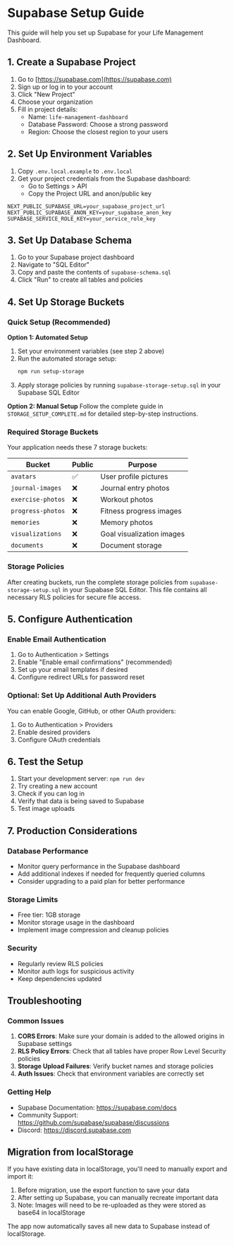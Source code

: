 # Supabase Setup Guide

This guide will help you set up Supabase for your Life Management Dashboard.

## 1. Create a Supabase Project

1. Go to [https://supabase.com](https://supabase.com)
2. Sign up or log in to your account
3. Click "New Project"
4. Choose your organization
5. Fill in project details:
   - Name: `life-management-dashboard`
   - Database Password: Choose a strong password
   - Region: Choose the closest region to your users

## 2. Set Up Environment Variables

1. Copy `.env.local.example` to `.env.local`
2. Get your project credentials from the Supabase dashboard:
   - Go to Settings > API
   - Copy the Project URL and anon/public key

```env
NEXT_PUBLIC_SUPABASE_URL=your_supabase_project_url
NEXT_PUBLIC_SUPABASE_ANON_KEY=your_supabase_anon_key
SUPABASE_SERVICE_ROLE_KEY=your_service_role_key
```

## 3. Set Up Database Schema

1. Go to your Supabase project dashboard
2. Navigate to "SQL Editor"
3. Copy and paste the contents of `supabase-schema.sql`
4. Click "Run" to create all tables and policies

## 4. Set Up Storage Buckets

### Quick Setup (Recommended)

**Option 1: Automated Setup**
1. Set your environment variables (see step 2 above)
2. Run the automated storage setup:
   ```bash
   npm run setup-storage
   ```
3. Apply storage policies by running `supabase-storage-setup.sql` in your Supabase SQL Editor

**Option 2: Manual Setup**
Follow the complete guide in `STORAGE_SETUP_COMPLETE.md` for detailed step-by-step instructions.

### Required Storage Buckets

Your application needs these 7 storage buckets:

| Bucket | Public | Purpose |
|--------|--------|---------|
| `avatars` | ✅ | User profile pictures |
| `journal-images` | ❌ | Journal entry photos |
| `exercise-photos` | ❌ | Workout photos |
| `progress-photos` | ❌ | Fitness progress images |
| `memories` | ❌ | Memory photos |
| `visualizations` | ❌ | Goal visualization images |
| `documents` | ❌ | Document storage |

### Storage Policies

After creating buckets, run the complete storage policies from `supabase-storage-setup.sql` in your Supabase SQL Editor. This file contains all necessary RLS policies for secure file access.

## 5. Configure Authentication

### Enable Email Authentication

1. Go to Authentication > Settings
2. Enable "Enable email confirmations" (recommended)
3. Set up your email templates if desired
4. Configure redirect URLs for password reset

### Optional: Set Up Additional Auth Providers

You can enable Google, GitHub, or other OAuth providers:
1. Go to Authentication > Providers
2. Enable desired providers
3. Configure OAuth credentials

## 6. Test the Setup

1. Start your development server: `npm run dev`
2. Try creating a new account
3. Check if you can log in
4. Verify that data is being saved to Supabase
5. Test image uploads

## 7. Production Considerations

### Database Performance
- Monitor query performance in the Supabase dashboard
- Add additional indexes if needed for frequently queried columns
- Consider upgrading to a paid plan for better performance

### Storage Limits
- Free tier: 1GB storage
- Monitor storage usage in the dashboard
- Implement image compression and cleanup policies

### Security
- Regularly review RLS policies
- Monitor auth logs for suspicious activity
- Keep dependencies updated

## Troubleshooting

### Common Issues

1. **CORS Errors**: Make sure your domain is added to the allowed origins in Supabase settings
2. **RLS Policy Errors**: Check that all tables have proper Row Level Security policies
3. **Storage Upload Failures**: Verify bucket names and storage policies
4. **Auth Issues**: Check that environment variables are correctly set

### Getting Help

- Supabase Documentation: https://supabase.com/docs
- Community Support: https://github.com/supabase/supabase/discussions
- Discord: https://discord.supabase.com

## Migration from localStorage

If you have existing data in localStorage, you'll need to manually export and import it:

1. Before migration, use the export function to save your data
2. After setting up Supabase, you can manually recreate important data
3. Note: Images will need to be re-uploaded as they were stored as base64 in localStorage

The app now automatically saves all new data to Supabase instead of localStorage.

